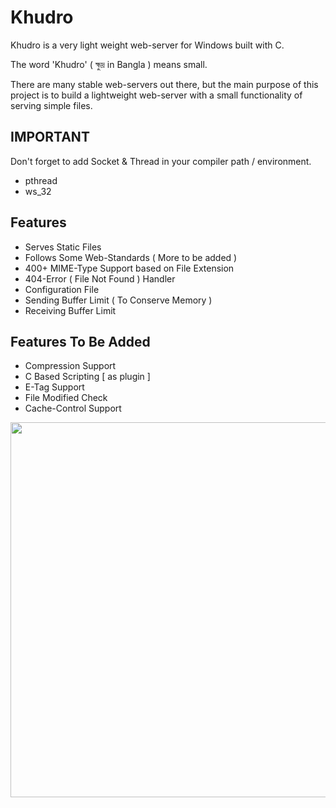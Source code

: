 # Khudro
Khudro is a very light weight web-server for Windows built with C.

The word 'Khudro' ( ক্ষুদ্র in Bangla ) means small.

There are many stable web-servers out there,
but the main purpose of this project is to
build a lightweight web-server with 
a small functionality of serving simple files.


## IMPORTANT

Don't forget to add Socket & Thread in your compiler path / environment.

* pthread
* ws_32

## Features

* Serves Static Files
* Follows Some Web-Standards ( More to be added )
* 400+ MIME-Type Support based on File Extension
* 404-Error ( File Not Found ) Handler
* Configuration File
* Sending Buffer Limit ( To Conserve Memory )
* Receiving Buffer Limit

## Features To Be Added

* Compression Support
* C Based Scripting [ as plugin ]
* E-Tag Support
* File Modified Check
* Cache-Control Support



<img src="http://imgur.com/jP2fD72.png" width="600">
